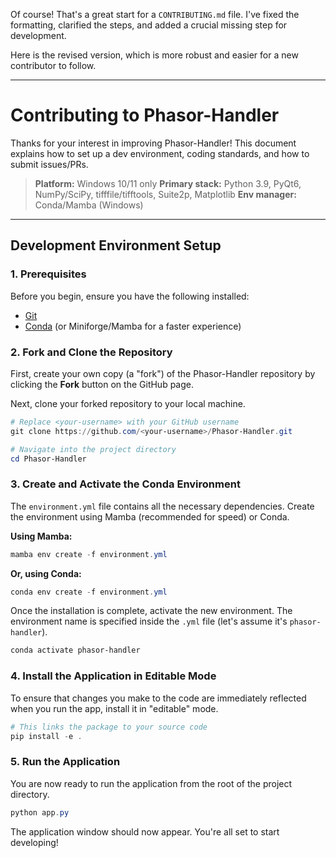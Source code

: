 Of course\! That's a great start for a `CONTRIBUTING.md` file. I've fixed the formatting, clarified the steps, and added a crucial missing step for development.

Here is the revised version, which is more robust and easier for a new contributor to follow.

-----

# Contributing to Phasor-Handler

Thanks for your interest in improving Phasor-Handler\! This document explains how to set up a dev environment, coding standards, and how to submit issues/PRs.

> **Platform:** Windows 10/11 only
> **Primary stack:** Python 3.9, PyQt6, NumPy/SciPy, tifffile/tifftools, Suite2p, Matplotlib
> **Env manager:** Conda/Mamba (Windows)

-----

## Development Environment Setup

### 1\. Prerequisites

Before you begin, ensure you have the following installed:

  * [Git](https://git-scm.com/downloads)
  * [Conda](https://www.anaconda.com/products/distribution) (or Miniforge/Mamba for a faster experience)

### 2\. Fork and Clone the Repository

First, create your own copy (a "fork") of the Phasor-Handler repository by clicking the **Fork** button on the GitHub page.

Next, clone your forked repository to your local machine.

```powershell
# Replace <your-username> with your GitHub username
git clone https://github.com/<your-username>/Phasor-Handler.git

# Navigate into the project directory
cd Phasor-Handler
```

### 3\. Create and Activate the Conda Environment

The `environment.yml` file contains all the necessary dependencies. Create the environment using Mamba (recommended for speed) or Conda.

**Using Mamba:**

```powershell
mamba env create -f environment.yml
```

**Or, using Conda:**

```powershell
conda env create -f environment.yml
```

Once the installation is complete, activate the new environment. The environment name is specified inside the `.yml` file (let's assume it's `phasor-handler`).

```powershell
conda activate phasor-handler
```

### 4\. Install the Application in Editable Mode

To ensure that changes you make to the code are immediately reflected when you run the app, install it in "editable" mode.

```powershell
# This links the package to your source code
pip install -e .
```

### 5\. Run the Application

You are now ready to run the application from the root of the project directory.

```powershell
python app.py
```

The application window should now appear. You're all set to start developing\!
